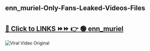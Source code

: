 
 ## enn_muriel-Only-Fans-Leaked-Videos-Files

# <h2><a href="https://mediaupload.pro?enn_muriel">🔗 Click to LINKS ⏩⏩ 👉 🟢 enn_muriel </a></h2>

<a href="https://mediaupload.pro?enn_muriel" rel="nofollow" data-target="animated-image.originalLink"><img src="https://i.ibb.co.com/xMMVF88/686577567.gif" alt="Viral Video Original" style="max-width: 100%; display: inline-block;" data-target="animated-image.originalImage"></a>